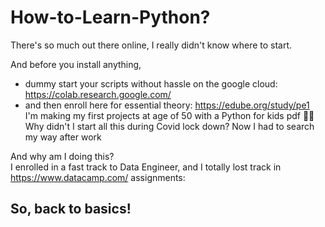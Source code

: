 # How-to-Learn-Python?

There's so much out there online, I really didn't know where to start.<br /> 

And before you install anything, <br>
* dummy start your scripts without hassle on the google cloud: https://colab.research.google.com/ <br />
* and then enroll here for essential theory: https://edube.org/study/pe1 <br/>
I'm making my first projects at age of 50 with a Python for kids pdf 🤷‍♂️ <br/>
Why didn't I start all this during Covid lock down? Now I had to search my way after work <br/>

And why am I doing this? <br>
I enrolled in a fast track to Data Engineer, and I totally lost track in https://www.datacamp.com/ assignments: <br> 


## So, back to basics!
